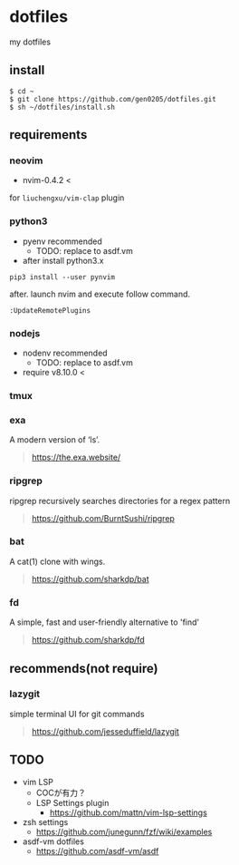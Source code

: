 # dotfiles
my dotfiles

## install

```
$ cd ~
$ git clone https://github.com/gen0205/dotfiles.git
$ sh ~/dotfiles/install.sh
```

## requirements

### neovim

- nvim-0.4.2 <

for `liuchengxu/vim-clap` plugin

### python3

- pyenv recommended
  - TODO: replace to asdf.vm
- after install python3.x

`pip3 install --user pynvim`

after. launch nvim and execute follow command.

`:UpdateRemotePlugins`

### nodejs

- nodenv recommended
  - TODO: replace to asdf.vm
- require v8.10.0 <

### tmux

### exa

A modern version of ‘ls’.

> https://the.exa.website/

### ripgrep

ripgrep recursively searches directories for a regex pattern

> https://github.com/BurntSushi/ripgrep

### bat

A cat(1) clone with wings.

> https://github.com/sharkdp/bat

### fd

A simple, fast and user-friendly alternative to 'find'

> https://github.com/sharkdp/fd

## recommends(not require)

### lazygit

simple terminal UI for git commands

> https://github.com/jesseduffield/lazygit

## TODO

- vim LSP
  - COCが有力？
  - LSP Settings plugin
    - https://github.com/mattn/vim-lsp-settings
- zsh settings
  - https://github.com/junegunn/fzf/wiki/examples
- asdf-vm dotfiles
  - https://github.com/asdf-vm/asdf
